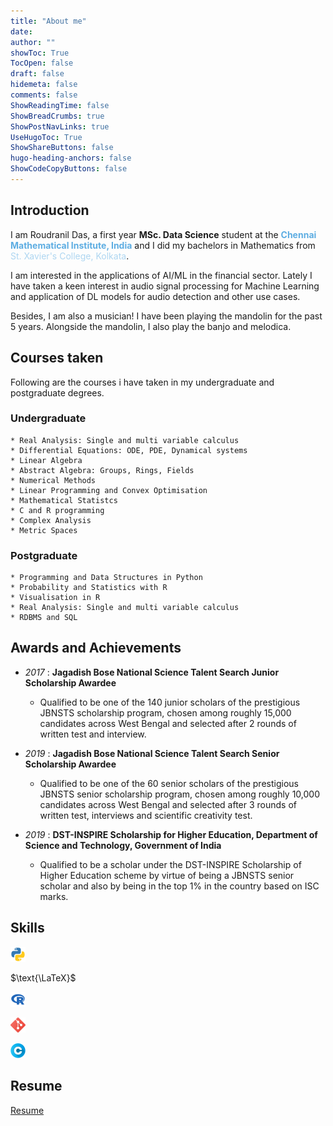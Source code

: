 ```yaml
---
title: "About me"
date:
author: ""
showToc: True
TocOpen: false
draft: false
hidemeta: false
comments: false
ShowReadingTime: false
ShowBreadCrumbs: true
ShowPostNavLinks: true
UseHugoToc: True
ShowShareButtons: false
hugo-heading-anchors: false
ShowCodeCopyButtons: false
---
```


## Introduction

I am Roudranil Das, a first year **MSc. Data Science** student at the <span style="color:#5DADE2">**Chennai Mathematical Institute, India**</span> and I did my bachelors in Mathematics from <span style="color:#AED6F1">St. Xavier's College, Kolkata</span>. 

I am interested in the applications of AI/ML in the financial sector. Lately I have taken a keen interest in audio signal processing for Machine Learning and application of DL models for audio detection and other use cases. 

Besides, I am also a musician! I have been playing the mandolin for the past 5 years. Alongside the mandolin, I also play the banjo and melodica.

## Courses taken

Following are the courses i have taken in my undergraduate and postgraduate degrees.

### Undergraduate

    * Real Analysis: Single and multi variable calculus
    * Differential Equations: ODE, PDE, Dynamical systems
    * Linear Algebra
    * Abstract Algebra: Groups, Rings, Fields
    * Numerical Methods
    * Linear Programming and Convex Optimisation
    * Mathematical Statistcs
    * C and R programming
    * Complex Analysis
    * Metric Spaces

### Postgraduate
    * Programming and Data Structures in Python
    * Probability and Statistics with R
    * Visualisation in R
    * Real Analysis: Single and multi variable calculus
    * RDBMS and SQL

## Awards and Achievements

- _2017_ : **Jagadish Bose National Science Talent Search Junior Scholarship Awardee**
  - Qualified to be one of the 140 junior scholars of the prestigious JBNSTS scholarship program, chosen among roughly 15,000 candidates across West Bengal and selected after 2 rounds of written test and interview.

- _2019_ : **Jagadish Bose National Science Talent Search Senior Scholarship Awardee**
  - Qualified to be one of the 60 senior scholars of the prestigious JBNSTS senior scholarship program, chosen among roughly 10,000 candidates across West Bengal and selected after 3 rounds of written test, interviews and scientific creativity test.

- _2019_ : **DST-INSPIRE Scholarship for Higher Education, Department of Science and Technology, Government of India**
  - Qualified to be a scholar under the DST-INSPIRE Scholarship of Higher Education scheme by virtue of being a JBNSTS senior scholar and also by being in the top 1% in the country based on ISC marks.

## Skills

![Python](/fontawesome/python.png) 
<!-- `Python` <span style="float:right; position:relative; text-size:medium;">90%</span> -->
<div class="skillbox">
	<div class="skill">
		<div class="level" style="width: 90%; background-color: #646464;"></div>
	</div>
</div>

$\text{\LaTeX}$ 
<!-- <span style="float:right; position:relative; text-size:medium;">90%</span> -->
<div class="skillbox">
	<div class="skill">
		<div class="level" style="width: 90%; background-color: #646464;"></div>
	</div>
</div>

![R](/fontawesome/R.png)
<!-- `R` <span style="float:right; position:relative; text-size:medium;">80%</span> -->
<div class="skillbox">
	<div class="skill">
		<div class="level" style="width: 80%; background-color: #646464;"></div>
	</div>
</div>

![git](/fontawesome/git.png)
<!-- `Git` <span style="float:right; position:relative; text-size:medium;">70%</span> -->
<div class="skillbox">
	<div class="skill">
		<div class="level" style="width: 70%; background-color: #646464;"></div>
	</div>
</div>

![C](/fontawesome/c.png)
<!-- `C` <span style="float:right; position:relative; text-size:medium;">60%</span> -->
<div class="skillbox">
	<div class="skill">
		<div class="level" style="width: 60%; background-color: #646464;"></div>
	</div>
</div>
		
## Resume

<!-- [Resume](/pdf/roudranil-resume.pdf "My resume") -->
[Resume](/resume/roudranil-resume.pdf "My resume")



